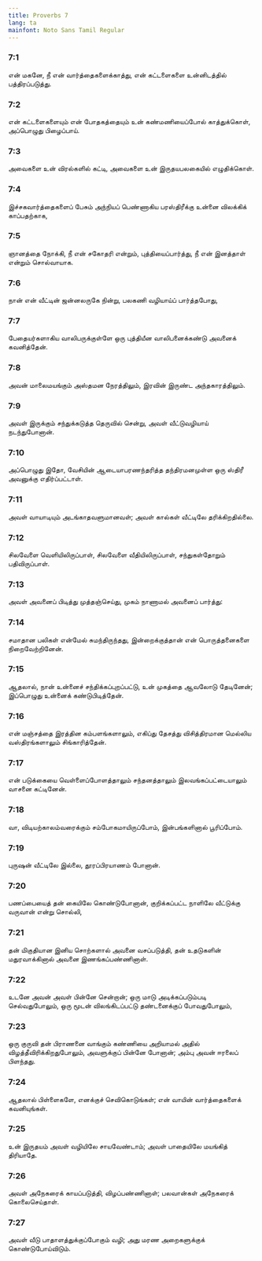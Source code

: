 ```yaml
---
title: Proverbs 7
lang: ta
mainfont: Noto Sans Tamil Regular
---
```


###  7:1

என் மகனே, நீ என் வார்த்தைகளைக்காத்து, என் கட்டளைகளை உன்னிடத்தில் பத்திரப்படுத்து.

###  7:2

என் கட்டளைகளையும் என் போதகத்தையும் உன் கண்மணியைப்போல் காத்துக்கொள், அப்பொழுது பிழைப்பாய்.

###  7:3

அவைகளை உன் விரல்களில் கட்டி, அவைகளை உன் இருதயபலகையில் எழுதிக்கொள்.

###  7:4

இச்சகவார்த்தைகளைப் பேசும் அந்நியப் பெண்ணாகிய பரஸ்திரீக்கு உன்னை விலக்கிக் காப்பதற்காக,

###  7:5

ஞானத்தை நோக்கி, நீ என் சகோதரி என்றும், புத்தியைப்பார்த்து, நீ என் இனத்தாள் என்றும் சொல்வாயாக.

###  7:6

நான் என் வீட்டின் ஜன்னலருகே நின்று, பலகணி வழியாய்ப் பார்த்தபோது,

###  7:7

பேதையர்களாகிய வாலிபருக்குள்ளே ஒரு புத்தியீன வாலிபனைக்கண்டு அவனைக் கவனித்தேன்.

###  7:8

அவன் மாலைமயங்கும் அஸ்தமன நேரத்திலும், இரவின் இருண்ட அந்தகாரத்திலும்.

###  7:9

அவள் இருக்கும் சந்துக்கடுத்த தெருவில் சென்று, அவள் வீட்டுவழியாய் நடந்துபோனான்.

###  7:10

அப்பொழுது இதோ, வேசியின் ஆடையாபரணந்தரித்த தந்திரமனமுள்ள ஒரு ஸ்திரீ அவனுக்கு எதிர்ப்பட்டாள்.

###  7:11

அவள் வாயாடியும் அடங்காதவளுமானவள்; அவள் கால்கள் வீட்டிலே தரிக்கிறதில்லை.

###  7:12

சிலவேளை வெளியிலிருப்பாள், சிலவேளை வீதியிலிருப்பாள், சந்துகள்தோறும் பதிவிருப்பாள்.

###  7:13

அவள் அவனைப் பிடித்து முத்தஞ்செய்து, முகம் நாணாமல் அவனைப் பார்த்து:

###  7:14

சமாதான பலிகள் என்மேல் சுமந்திருந்தது, இன்றைக்குத்தான் என் பொருத்தனைகளை நிறைவேற்றினேன்.

###  7:15

ஆதலால், நான் உன்னைச் சந்திக்கப்புறப்பட்டு, உன் முகத்தை ஆவலோடு தேடினேன்; இப்பொழுது உன்னைக் கண்டுபிடித்தேன்.

###  7:16

என் மஞ்சத்தை இரத்தின கம்பளங்களாலும், எகிப்து தேசத்து விசித்திரமான மெல்லிய வஸ்திரங்களாலும் சிங்காரித்தேன்.

###  7:17

என் படுக்கையை வெள்ளைப்போளத்தாலும் சந்தனத்தாலும் இலவங்கப்பட்டையாலும் வாசனை கட்டினேன்.

###  7:18

வா, விடியற்காலம்வரைக்கும் சம்போகமாயிருப்போம், இன்பங்களினால் பூரிப்போம்.

###  7:19

புருஷன் வீட்டிலே இல்லை, தூரப்பிரயாணம் போனான்.

###  7:20

பணப்பையைத் தன் கையிலே கொண்டுபோனான், குறிக்கப்பட்ட நாளிலே வீட்டுக்கு வருவான் என்று சொல்லி,

###  7:21

தன் மிகுதியான இனிய சொற்களால் அவனை வசப்படுத்தி, தன் உதடுகளின் மதுரவாக்கினால் அவனை இணங்கப்பண்ணினாள்.

###  7:22

உடனே அவன் அவள் பின்னே சென்றான்; ஒரு மாடு அடிக்கப்படும்படி செல்வதுபோலும், ஒரு மூடன் விலங்கிடப்பட்டு தண்டனைக்குப் போவதுபோலும்,

###  7:23

ஒரு குருவி தன் பிராணனை வாங்கும் கண்ணியை அறியாமல் அதில் விழத்தீவிரிக்கிறதுபோலும், அவளுக்குப் பின்னே போனான்; அம்பு அவன் ஈரலைப் பிளந்தது.

###  7:24

ஆதலால் பிள்ளைகளே, எனக்குச் செவிகொடுங்கள்; என் வாயின் வார்த்தைகளைக் கவனியுங்கள்.

###  7:25

உன் இருதயம் அவள் வழியிலே சாயவேண்டாம்; அவள் பாதையிலே மயங்கித் திரியாதே.

###  7:26

அவள் அநேகரைக் காயப்படுத்தி, விழப்பண்ணினாள்; பலவான்கள் அநேகரைக் கொலைசெய்தாள்.

###  7:27

அவள் வீடு பாதாளத்துக்குப்போகும் வழி; அது மரண அறைகளுக்குக் கொண்டுபோய்விடும்.

